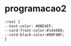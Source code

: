 # programacao2

    :root { 
    --text-color: #DBE4EF;
    --card-front-color:#144480;
    --card-black-color:#00F4BF;
    }